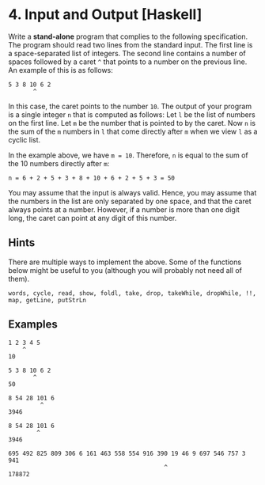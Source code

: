 # 4. Input and Output [Haskell]

Write a **stand-alone** program that complies to the following specification.
The program should read two lines from the standard input. The first line is a space-separated list of integers.
The second line contains a number of spaces followed by a caret `^` that points to a number on the previous line.
An example of this is as follows:
```
5 3 8 10 6 2
       ^
```
In this case, the caret points to the number `10`. The output of your program is a single integer `n` that is computed as follows:
Let `l` be the list of numbers on the first line. Let `m` be the number that is pointed to by the caret.
Now `n` is the sum of the `m` numbers in `l` that come directly after `m` when we view `l` as a cyclic list.

In the example above, we have `m = 10`. Therefore, `n` is equal to the sum of the 10 numbers directly after `m`:

```n = 6 + 2 + 5 + 3 + 8 + 10 + 6 + 2 + 5 + 3 = 50```

You may assume that the input is always valid.
Hence, you may assume that the numbers in the list are only separated by one space, and that the caret always points at a number.
However, if a number is more than one digit long, the caret can point at any digit of this number.

## Hints
There are multiple ways to implement the above. Some of the functions below might be useful to you (although you will probably not need all of them).
```
words, cycle, read, show, foldl, take, drop, takeWhile, dropWhile, !!, map, getLine, putStrLn
```

## Examples
```
1 2 3 4 5
    ^
10
```
```
5 3 8 10 6 2
       ^
50
```
```
8 54 28 101 6
         ^
3946
```
```
8 54 28 101 6
        ^
3946
```
```
695 492 825 809 306 6 161 463 558 554 916 390 19 46 9 697 546 757 3 941
                                            ^
178872
```
